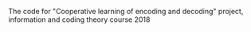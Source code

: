 The code for "Cooperative learning of encoding and decoding" project, information and coding theory course 2018
